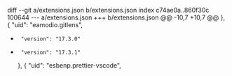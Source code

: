 diff --git a/extensions.json b/extensions.json
index c74ae0a..860f30c 100644
--- a/extensions.json
+++ b/extensions.json
@@ -10,7 +10,7 @@
     },
     {
       "uid": "eamodio.gitlens",
-      "version": "17.3.0"
+      "version": "17.3.1"
     },
     {
       "uid": "esbenp.prettier-vscode",
